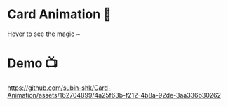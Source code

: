 <h1>Card Animation 👀</h1>
Hover to see the magic ~
<h1>Demo 📺</h1>




https://github.com/subin-shk/Card-Animation/assets/162704899/4a25f63b-f212-4b8a-92de-3aa336b30262

